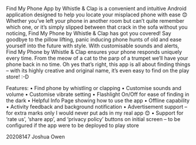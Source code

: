 Find My Phone App by Whistle & Clap is a convenient and intuitive Android application designed to help you locate your misplaced phone with ease 😊 Whether you’ve left your phone in another room but can’t quite remember which one, or it’s simply slipped between that crack in the sofa without you noticing, Find My Phone by Whistle & Clap has got you covered! Say goodbye to the pillow lifting, panic inducing phone hunts of old and ease yourself into the future with style. 
With customisable sounds and alerts, Find My Phone by Whistle & Clap ensures your phone responds uniquely every time. From the meow of a cat to the parp of a trumpet we’ll have your phone back in no time. Oh yes that’s right, this app is all about finding things – with its highly creative and original name, it’s even easy to find on the play store! :-D

Features:
•	Find phone by whistling or clapping
•	Customise sounds and volume
•	Customise vibrate setting
•	Flashlight On/Off for ease of finding in the dark
•	Helpful Info Page showing how to use the app
•	Offline capability 
•	Activity feedback and background notification 
•	Advertisement support – for extra marks only I would never put ads in my real app 😊
•	Support for ‘rate us’, ‘share app’, and ‘privacy policy’ buttons on initial screen – to be configured if the app were to be deployed to play store 

20208147 Joshua Owen
